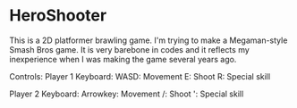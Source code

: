 # HeroShooter

This is a 2D platformer brawling game. I'm trying to make a Megaman-style Smash Bros game. It is very barebone in codes and it reflects my inexperience when I was making the game several years ago.

Controls:
Player 1 Keyboard:
WASD: Movement
E: Shoot
R: Special skill

Player 2 Keyboard:
Arrowkey: Movement
/: Shoot
': Special skill

